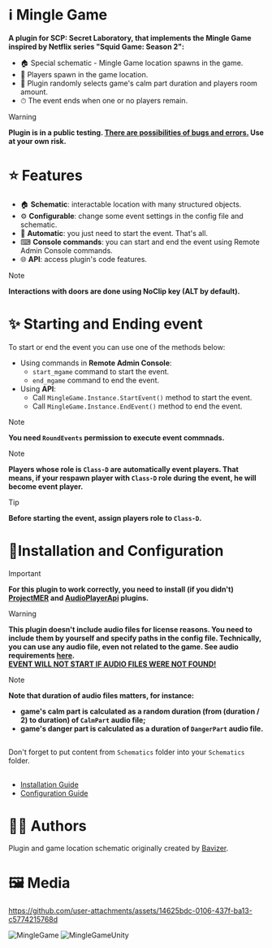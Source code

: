 # ℹ Mingle Game
**A plugin for SCP: Secret Laboratory, that implements the Mingle Game inspired by Netflix series "Squid Game: Season 2":**
- 🏠 Special schematic - Mingle Game location spawns in the game.
- 🤵 Players spawn in the game location.
- 🤖 Plugin randomly selects game's calm part duration and players room amount.
- ⏱ The event ends when one or no players remain.

> [!WARNING]
> **Plugin is in a public testing. <ins>There are possibilities of bugs and errors.</ins> Use at your own risk.**

# ⭐ Features
- 🏠 **Schematic**: interactable location with many structured objects.
- ⚙ **Configurable**: change some event settings in the config file and schematic.
- 🤖 **Automatic**: you just need to start the event. That's all.
- ⌨ **Console commands**: you can start and end the event using Remote Admin Console commands.
- 🌐 **API**: access plugin's code features.

> [!NOTE]
> **Interactions with doors are done using NoClip key (ALT by default).**

# ✨ Starting and Ending event
To start or end the event you can use one of the methods below:
- Using commands in **Remote Admin Console**:
   - `start_mgame` command to start the event.
   - `end_mgame` command to end the event.
- Using **API**:
  - Call `MingleGame.Instance.StartEvent()` method to start the event.
  - Call `MingleGame.Instance.EndEvent()` method to end the event.

> [!NOTE]
> **You need `RoundEvents` permission to execute event commnads.**
 
> [!NOTE]
> **Players whose role is `Class-D` are automatically event players. That means, if your respawn player with `Class-D` role during the event, he will become event player.**

> [!TIP]
> **Before starting the event, assign players role to `Class-D`.**

# 📁Installation and Configuration
> [!IMPORTANT]
> **For this plugin to work correctly, you need to install (if you didn't) [ProjectMER](https://github.com/Michal78900/ProjectMER) and [AudioPlayerApi](https://github.com/Killers0992/AudioPlayerApi) plugins.**

> [!WARNING]
> **This plugin doesn't include audio files for license reasons. You need to include them by yourself and specify paths in the config file. Technically, you can use any audio file, even not related to the game.
> See audio requirements [here](https://github.com/Killers0992/AudioPlayerApi#audio-requirements).
> <br><ins>EVENT WILL NOT START IF AUDIO FILES WERE NOT FOUND!</ins>**

> [!NOTE]
> **Note that duration of audio files matters, for instance:**
> - **game's calm part is calculated as a random duration (from (duration / 2) to duration) of `CalmPart` audio file;**
> - **game's danger part is calculated as a duration of `DangerPart` audio file.**

##

Don't forget to put content from `Schematics` folder into your `Schematics` folder.

##

- [Installation Guide](https://github.com/northwood-studios/LabAPI/wiki/Installing-Plugins)  
- [Configuration Guide](https://github.com/northwood-studios/LabAPI/wiki/Configuring-Plugins)

# 👨‍💻 Authors
Plugin and game location schematic originally created by [Bavizer](https://github.com/Bavizer/).

# 🖼 Media

https://github.com/user-attachments/assets/14625bdc-0106-437f-ba13-c5774215768d

![MingleGame](https://github.com/user-attachments/assets/b7dc799d-b352-4e92-80a0-c44b5a3b70b6)
![MingleGameUnity](https://github.com/user-attachments/assets/1d3b7563-4e41-4ac9-b522-936b5994172a)
